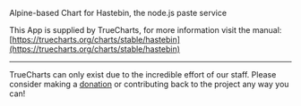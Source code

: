 Alpine-based Chart for Hastebin, the node.js paste service

This App is supplied by TrueCharts, for more information visit the manual: [https://truecharts.org/charts/stable/hastebin](https://truecharts.org/charts/stable/hastebin)

---

TrueCharts can only exist due to the incredible effort of our staff.
Please consider making a [donation](https://truecharts.org/sponsor) or contributing back to the project any way you can!
